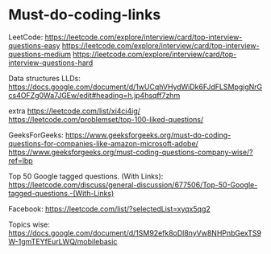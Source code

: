 # Must-do-coding-links
LeetCode:
https://leetcode.com/explore/interview/card/top-interview-questions-easy
https://leetcode.com/explore/interview/card/top-interview-questions-medium
https://leetcode.com/explore/interview/card/top-interview-questions-hard


Data structures LLDs:
https://docs.google.com/document/d/1wUCqhVHydWiDk6FJdFLSMpgigNrGcs4OFZg0Wa7JGEw/edit#heading=h.jp4hsqff7zhm


extra
https://leetcode.com/list/xi4ci4ig/
https://leetcode.com/problemset/top-100-liked-questions/

GeeksForGeeks:
https://www.geeksforgeeks.org/must-do-coding-questions-for-companies-like-amazon-microsoft-adobe/
https://www.geeksforgeeks.org/must-coding-questions-company-wise/?ref=lbp

Top 50 Google tagged questions. (With Links):
https://leetcode.com/discuss/general-discussion/677506/Top-50-Google-tagged-questions.-(With-Links)

Facebook:
https://leetcode.com/list/?selectedList=xyqx5qg2

Topics wise:
https://docs.google.com/document/d/1SM92efk8oDl8nyVw8NHPnbGexTS9W-1gmTEYfEurLWQ/mobilebasic
